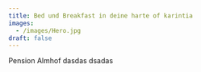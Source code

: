 ```yaml
---
title: Bed und Breakfast in deine harte of karintia
images:
  - /images/Hero.jpg
draft: false
---
```

Pension Almhof dasdas dsadas